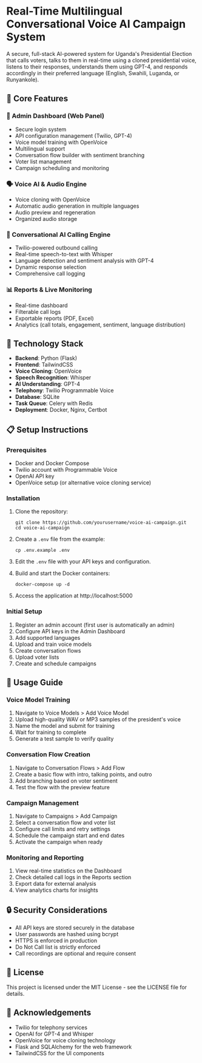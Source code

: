 # Real-Time Multilingual Conversational Voice AI Campaign System

A secure, full-stack AI-powered system for Uganda's Presidential Election that calls voters, talks to them in real-time using a cloned presidential voice, listens to their responses, understands them using GPT-4, and responds accordingly in their preferred language (English, Swahili, Luganda, or Runyankole).

## 🧠 Core Features

### 🔐 Admin Dashboard (Web Panel)
- Secure login system
- API configuration management (Twilio, GPT-4)
- Voice model training with OpenVoice
- Multilingual support
- Conversation flow builder with sentiment branching
- Voter list management
- Campaign scheduling and monitoring

### 🗣️ Voice AI & Audio Engine
- Voice cloning with OpenVoice
- Automatic audio generation in multiple languages
- Audio preview and regeneration
- Organized audio storage

### 🤖 Conversational AI Calling Engine
- Twilio-powered outbound calling
- Real-time speech-to-text with Whisper
- Language detection and sentiment analysis with GPT-4
- Dynamic response selection
- Comprehensive call logging

### 📊 Reports & Live Monitoring
- Real-time dashboard
- Filterable call logs
- Exportable reports (PDF, Excel)
- Analytics (call totals, engagement, sentiment, language distribution)

## 🧱 Technology Stack

- **Backend**: Python (Flask)
- **Frontend**: TailwindCSS
- **Voice Cloning**: OpenVoice
- **Speech Recognition**: Whisper
- **AI Understanding**: GPT-4
- **Telephony**: Twilio Programmable Voice
- **Database**: SQLite
- **Task Queue**: Celery with Redis
- **Deployment**: Docker, Nginx, Certbot

## 📋 Setup Instructions

### Prerequisites
- Docker and Docker Compose
- Twilio account with Programmable Voice
- OpenAI API key
- OpenVoice setup (or alternative voice cloning service)

### Installation

1. Clone the repository:
   ```
   git clone https://github.com/yourusername/voice-ai-campaign.git
   cd voice-ai-campaign
   ```

2. Create a `.env` file from the example:
   ```
   cp .env.example .env
   ```

3. Edit the `.env` file with your API keys and configuration.

4. Build and start the Docker containers:
   ```
   docker-compose up -d
   ```

5. Access the application at http://localhost:5000

### Initial Setup

1. Register an admin account (first user is automatically an admin)
2. Configure API keys in the Admin Dashboard
3. Add supported languages
4. Upload and train voice models
5. Create conversation flows
6. Upload voter lists
7. Create and schedule campaigns

## 📱 Usage Guide

### Voice Model Training
1. Navigate to Voice Models > Add Voice Model
2. Upload high-quality WAV or MP3 samples of the president's voice
3. Name the model and submit for training
4. Wait for training to complete
5. Generate a test sample to verify quality

### Conversation Flow Creation
1. Navigate to Conversation Flows > Add Flow
2. Create a basic flow with intro, talking points, and outro
3. Add branching based on voter sentiment
4. Test the flow with the preview feature

### Campaign Management
1. Navigate to Campaigns > Add Campaign
2. Select a conversation flow and voter list
3. Configure call limits and retry settings
4. Schedule the campaign start and end dates
5. Activate the campaign when ready

### Monitoring and Reporting
1. View real-time statistics on the Dashboard
2. Check detailed call logs in the Reports section
3. Export data for external analysis
4. View analytics charts for insights

## 🔒 Security Considerations

- All API keys are stored securely in the database
- User passwords are hashed using bcrypt
- HTTPS is enforced in production
- Do Not Call list is strictly enforced
- Call recordings are optional and require consent

## 📄 License

This project is licensed under the MIT License - see the LICENSE file for details.

## 🙏 Acknowledgements

- Twilio for telephony services
- OpenAI for GPT-4 and Whisper
- OpenVoice for voice cloning technology
- Flask and SQLAlchemy for the web framework
- TailwindCSS for the UI components
